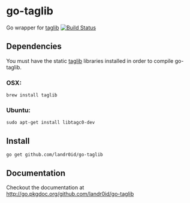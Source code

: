 go-taglib
=========

Go wrapper for [taglib](http://taglib.github.com/)
[![Build Status](https://travis-ci.org/landr0id/go-taglib.png)](https://travis-ci.org/landr0id/go-taglib)

Dependencies
------------

You must have the static [taglib](http://taglib.github.com/) libraries installed
in order to compile go-taglib.

### OSX:

    brew install taglib

### Ubuntu:

    sudo apt-get install libtagc0-dev

Install
-------

    go get github.com/landr0id/go-taglib

Documentation
-------------

Checkout the documentation at http://go.pkgdoc.org/github.com/landr0id/go-taglib
